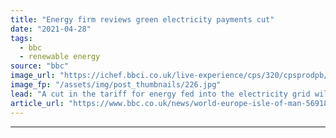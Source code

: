 ```yaml
---
title: "Energy firm reviews green electricity payments cut"
date: "2021-04-28"
tags: 
  - bbc
  - renewable energy
source: "bbc"
image_url: "https://ichef.bbci.co.uk/live-experience/cps/320/cpsprodpb/9A48/production/_98169493_21e275d0-ff79-4607-8333-34ebd7defce2.jpg"
image_fp: "/assets/img/post_thumbnails/226.jpg"
lead: "A cut in the tariff for energy fed into the electricity grid will be reviewed, Manx Utilities says."
article_url: "https://www.bbc.co.uk/news/world-europe-isle-of-man-56918650"
---
```


---

